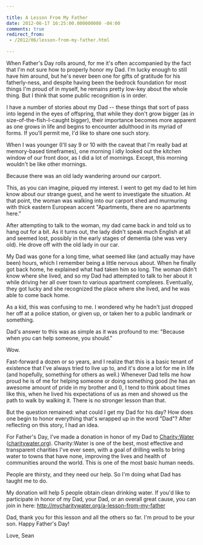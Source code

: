 ```yaml
---
 
title: A Lesson From My Father
date: 2012-06-17 16:25:00.000000000 -04:00
comments: true
redirect_from:
 - /2012/06/lesson-from-my-father.html
 
---
```

When Father's Day rolls around, for me it's often accompanied by the fact that I'm not sure how to properly honor my Dad. I'm lucky enough to still have him around, but he's never been one for gifts of gratitude for his fatherly-ness, and despite having been the bedrock foundation for most things I'm proud of in myself, he remains pretty low-key about the whole thing. But I think that some public recognition is in order.

I have a number of stories about my Dad -- these things that sort of pass into legend in the eyes of offspring, that while they don't grow bigger (as in size-of-the-fish-I-caught bigger), their importance becomes more apparent as one grows in life and begins to encounter adulthood in its myriad of forms. If you'll permit me, I'd like to share one such story.

When I was younger (I'll say 9 or 10 with the caveat that I'm really bad at memory-based timeframes), one morning I idly looked out the kitchen window of our front door, as I did a lot of mornings. Except, this morning wouldn't be like other mornings.

Because there was an old lady wandering around our carport.

This, as you can imagine, piqued my interest. I went to get my dad to let him know about our strange guest, and he went to investigate the situation. At that point, the woman was walking into our carport shed and murmuring with thick eastern European accent "Apartments, there are no apartments here."

After attempting to talk to the woman, my dad came back in and told us to hang out for a bit. As it turns out, the lady didn't speak much English at all and seemed lost, possibly in the early stages of dementia (she was very old). He drove off with the old lady in our car.

My Dad was gone for a long time, what seemed like (and actually may have been) hours, which I remember being a little nervous about. When he finally got back home, he explained what had taken him so long. The woman didn't know where she lived, and so my Dad had attempted to talk to her about it while driving her all over town to various apartment complexes. Eventually, they got lucky and she recognized the place where she lived, and he was able to come back home.

As a kid, this was confusing to me. I wondered why he hadn't just dropped her off at a police station, or given up, or taken her to a public landmark or something.

Dad's answer to this was as simple as it was profound to me: "Because when you can help someone, you should."

Wow.

Fast-forward a dozen or so years, and I realize that this is a basic tenant of existence that I've always tried to live up to, and it's done a lot for me in life (and hopefully, something for others as well.) Whenever Dad tells me how proud he is of me for helping someone or doing something good (he has an awesome amount of pride in my brother and I), I tend to think about times like this, when he lived his expectations of us as men and showed us the path to walk by walking it. There is no stronger lesson than that.

But the question remained: what could I get my Dad for his day? How does one begin to honor everything that's wrapped up in the word "Dad"? After reflecting on this story, I had an idea.

For Father's Day, I've made a donation in honor of my Dad to [Charity:Water][CW] ([charitywater.org][CW]). Charity:Water is one of the best, most effective and transparent charities I've ever seen, with a goal of drilling wells to bring water to towns that have none, improving the lives and health of communities around the world. This is one of the most basic human needs.

People are thirsty, and they need our help. So I'm doing what Dad has taught me to do.

My donation will help 5 people obtain clean drinking water. If you'd like to participate in honor of my Dad, your Dad, or an overall great cause, you can join in here: <http://mycharitywater.org/a-lesson-from-my-father>

Dad, thank you for this lesson and all the others so far. I'm proud to be your son. Happy Father's Day!

Love,
Sean

[CW]: https://my.charitywater.org/seankilleen/a-lesson-from-my-father

